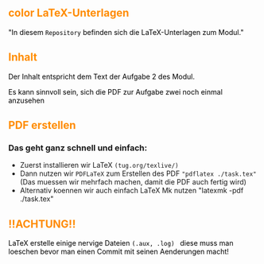 <style>
H1{color:Blue !important;}
H2{color:DarkOrange !important;}
p{color:Black !important;}
</style>

## color LaTeX-Unterlagen 
"In diesem ```Repository``` befinden sich die LaTeX-Unterlagen zum Modul."

## Inhalt
Der Inhalt entspricht dem Text der Aufgabe 2 des Modul.

Es kann sinnvoll sein, sich die PDF zur Aufgabe zwei noch einmal
anzusehen


## PDF erstellen
### Das geht ganz schnell und einfach:

- Zuerst installieren wir LaTeX ```(tug.org/texlive/)```
- Dann nutzen wir ```PDFLaTeX``` zum Erstellen des PDF ``` "pdflatex ./task.tex" ```(Das muessen wir mehrfach machen, damit die PDF auch fertig wird)
- Alternativ koennen wir auch einfach LaTeX Mk nutzen "latexmk -pdf ./task.tex"


## !!ACHTUNG!!

LaTeX erstelle einige nervige Dateien ```(.aux, .log) ``` diese muss man loeschen bevor
man einen Commit mit seinen Aenderungen macht!
